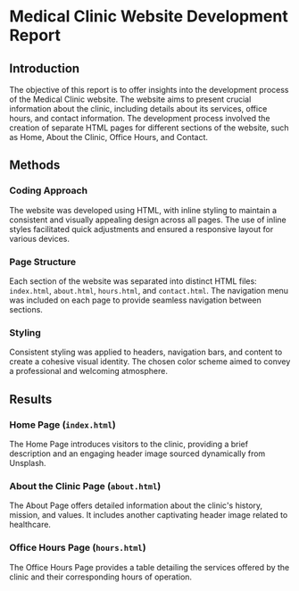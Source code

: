 # Medical Clinic Website Development Report

## Introduction

The objective of this report is to offer insights into the development process of the Medical Clinic website. The website aims to present crucial information about the clinic, including details about its services, office hours, and contact information. The development process involved the creation of separate HTML pages for different sections of the website, such as Home, About the Clinic, Office Hours, and Contact.

## Methods

### Coding Approach

The website was developed using HTML, with inline styling to maintain a consistent and visually appealing design across all pages. The use of inline styles facilitated quick adjustments and ensured a responsive layout for various devices.

### Page Structure

Each section of the website was separated into distinct HTML files: `index.html`, `about.html`, `hours.html`, and `contact.html`. The navigation menu was included on each page to provide seamless navigation between sections.

### Styling

Consistent styling was applied to headers, navigation bars, and content to create a cohesive visual identity. The chosen color scheme aimed to convey a professional and welcoming atmosphere.

## Results

### Home Page (`index.html`)

The Home Page introduces visitors to the clinic, providing a brief description and an engaging header image sourced dynamically from Unsplash.

### About the Clinic Page (`about.html`)

The About Page offers detailed information about the clinic's history, mission, and values. It includes another captivating header image related to healthcare.

### Office Hours Page (`hours.html`)

The Office Hours Page provides a table detailing the services offered by the clinic and their corresponding hours of operation.

